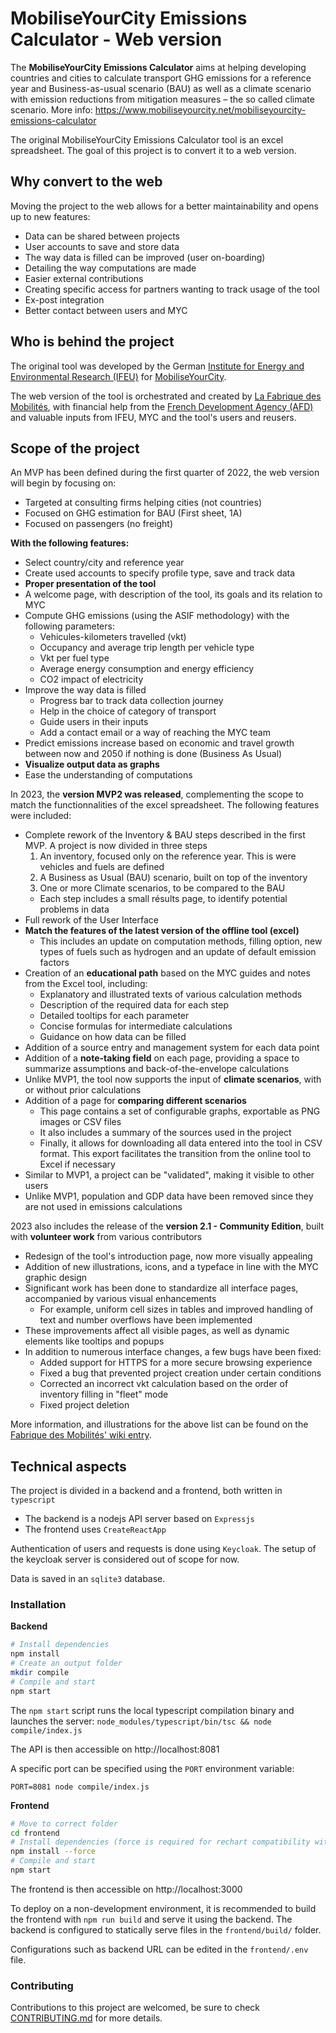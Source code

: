 # MobiliseYourCity Emissions Calculator - Web version

The **MobiliseYourCity Emissions Calculator** aims at helping developing countries and cities to calculate transport GHG emissions for a reference year and Business-as-usual scenario (BAU) as well as a climate scenario with emission reductions from mitigation measures – the so called climate scenario. More info: https://www.mobiliseyourcity.net/mobiliseyourcity-emissions-calculator

The original MobiliseYourCity Emissions Calculator tool is an excel spreadsheet. The goal of this project is to convert it to a web version.

## Why convert to the web

Moving the project to the web allows for a better maintainability and opens up to new features:
* Data can be shared between projects
* User accounts to save and store data
* The way data is filled can be improved (user on-boarding)
* Detailing the way computations are made
* Easier external contributions
* Creating specific access for partners wanting to track usage of the tool
* Ex-post integration
* Better contact between users and MYC

## Who is behind the project

The original tool was developed by the German [Institute for Energy and Environmental Research (IFEU)](https://www.ifeu.de/) for [MobiliseYourCity](https://www.mobiliseyourcity.net).

The web version of the tool is orchestrated and created by [La Fabrique des Mobilités](https://lafabriquedesmobilites.fr/), with financial help from the [French Development Agency (AFD)](https://www.afd.fr/fr) and valuable inputs from IFEU, MYC and the tool's users and reusers.

## Scope of the project

An MVP has been defined during the first quarter of 2022, the web version will begin by focusing on:
* Targeted at consulting firms helping cities (not countries)
* Focused on GHG estimation for BAU (First sheet, 1A)
* Focused on passengers (no freight)

**With the following features:**
* Select country/city and reference year
* Create used accounts to specify profile type, save and track data
* **Proper presentation of the tool**
* A welcome page, with description of the tool, its goals and its relation to MYC
* Compute GHG emissions (using the ASIF methodology) with the following parameters:
    * Vehicules-kilometers travelled (vkt)
    * Occupancy and average trip length per vehicle type
    * Vkt per fuel type
    * Average energy consumption and energy efficiency
    * CO2 impact of electricity
* Improve the way data is filled
    * Progress bar to track data collection journey
    * Help in the choice of category of transport
    * Guide users in their inputs
    * Add a contact email or a way of reaching the MYC team
* Predict emissions increase based on economic and travel growth between now and 2050 if nothing is done (Business As Usual)
* **Visualize output data as graphs**
* Ease the understanding of computations

In 2023, the **version MVP2 was released**, complementing the scope to match the functionnalities of the excel spreadsheet. The following features were included:
* Complete rework of the Inventory & BAU steps described in the first MVP. A project is now divided in three steps
    1. An inventory, focused only on the reference year. This is were vehicles and fuels are defined
    2. A Business as Usual (BAU) scenario, built on top of the inventory 
    3. One or more Climate scenarios, to be compared to the BAU
    * Each step includes a small résults page, to identify potential problems in data
* Full rework of the User Interface
* **Match the features of the latest version of the offline tool (excel)**
    * This includes an update on computation methods, filling option, new types of fuels such as hydrogen and an update of default emission factors
* Creation of an **educational path** based on the MYC guides and notes from the Excel tool, including:
    * Explanatory and illustrated texts of various calculation methods
    * Description of the required data for each step
    * Detailed tooltips for each parameter
    * Concise formulas for intermediate calculations
    * Guidance on how data can be filled
* Addition of a source entry and management system for each data point
* Addition of a **note-taking field** on each page, providing a space to summarize assumptions and back-of-the-envelope calculations
* Unlike MVP1, the tool now supports the input of **climate scenarios**, with or without prior calculations
* Addition of a page for **comparing different scenarios**
    * This page contains a set of configurable graphs, exportable as PNG images or CSV files
    * It also includes a summary of the sources used in the project
    * Finally, it allows for downloading all data entered into the tool in CSV format. This export facilitates the transition from the online tool to Excel if necessary
* Similar to MVP1, a project can be "validated", making it visible to other users
* Unlike MVP1, population and GDP data have been removed since they are not used in emissions calculations

2023 also includes the release of the **version 2.1 - Community Edition**, built with **volunteer work** from various contributors
* Redesign of the tool's introduction page, now more visually appealing
* Addition of new illustrations, icons, and a typeface in line with the MYC graphic design
* Significant work has been done to standardize all interface pages, accompanied by various visual enhancements 
    * For example, uniform cell sizes in tables and improved handling of text and number overflows have been implemented
* These improvements affect all visible pages, as well as dynamic elements like tooltips and popups
* In addition to numerous interface changes, a few bugs have been fixed:
    * Added support for HTTPS for a more secure browsing experience
    * Fixed a bug that prevented project creation under certain conditions
    * Corrected an incorrect vkt calculation based on the order of inventory filling in "fleet" mode
    * Fixed project deletion

More information, and illustrations for the above list can be found on the [Fabrique des Mobilités' wiki entry](https://wiki.lafabriquedesmobilites.fr/wiki/MYC_GHG_Emissions_Calculator).
## Technical aspects

The project is divided in a backend and a frontend, both written in `typescript`

* The backend is a nodejs API server based on `Expressjs`
* The frontend uses `CreateReactApp`

Authentication of users and requests is done using `Keycloak`. The setup of the keycloak server is considered out of scope for now.

Data is saved in an `sqlite3` database.

### Installation

**Backend**

```bash
# Install dependencies
npm install
# Create an output folder
mkdir compile
# Compile and start
npm start
```

The `npm start` script runs the local typescript compilation binary and launches the server: `node_modules/typescript/bin/tsc && node compile/index.js`

The API is then accessible on http://localhost:8081

A specific port can be specified using the `PORT` environment variable:
```
PORT=8081 node compile/index.js
```

**Frontend**
```bash
# Move to correct folder
cd frontend
# Install dependencies (force is required for rechart compatibility with react 18+)
npm install --force
# Compile and start
npm start
```

The frontend is then accessible on http://localhost:3000

To deploy on a non-development environment, it is recommended to build the frontend with `npm run build` and serve it using the backend. The backend is configured to statically serve files in the `frontend/build/` folder.

Configurations such as backend URL can be edited in the `frontend/.env` file.

### Contributing

Contributions to this project are welcomed, be sure to check [CONTRIBUTING.md](CONTRIBUTING.md) for more details.
